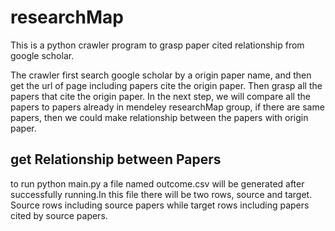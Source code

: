 # researchMap
This is a python crawler program to grasp paper cited relationship from google scholar. 

The crawler first search google scholar by a origin paper name, and then get the url of page including papers cite the origin paper. Then grasp all the papers that cite the origin paper. In the next step, we will compare all the papers to papers already in mendeley researchMap group, if there are same papers, then we could make relationship between the papers with origin paper.

## get Relationship between Papers
to run 
        python main.py
a file named outcome.csv will be generated after successfully running.In this file there will be two rows, source and target. Source rows including source papers while target rows including papers cited by source papers.

